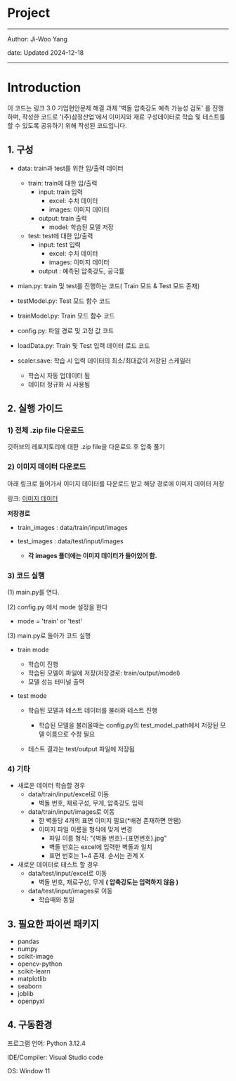 # Project

***

Author: Ji-Woo Yang

date: Updated 2024-12-18

***

# Introduction

이 코드는 링크 3.0 기업현안문제 해결 과제 '벽돌 압축강도 예측 가능성 검토' 를 진행하며, 작성한 코드로 '(주)삼정산업'에서 이미지와 재료 구성데이터로 학습 및 테스트를 할 수 있도록 공유하기 위해 작성된 코드입니다.



## 1. 구성

* data: train과 test를 위한 입/출력 데이터

  * train: train에 대한 입/출력
    * input: train 입력
      * excel: 수치 데이터
      * images: 이미지 데이터
    * output: train 출력
      * model: 학습된 모델 저장
  * test: test에 대한 입/출력
    * input: test 입력
      * excel: 수치 데이터
      * images: 이미지 데이터
    * output : 예측된 압축강도, 공극률

  

* mian.py: train 및 test를 진행하는 코드( Train 모드 & Test 모드 존재)

* testModel.py: Test 모드 함수 코드

* trainModel.py: Train 모드 함수 코드

* config.py: 파일 경로 및 고정 값 코드

* loadData.py: Train 및 Test 입력 데이터 로드 코드

* scaler.save: 학습 시 입력 데이터의 최소/최대값이 저장된 스케일러

  * 학습시 자동 업데이터 됨
  * 데이터 정규화 시 사용됨
  
  

## 2. 실행 가이드

### 1)  전체 .zip file 다운로드

깃허브의 레포지토리에 대한 .zip file을 다운로드 후 압축 풀기

### 2) 이미지 데이터 다운로드

아래 링크로 들어가서 이미지 데이터를 다운로드 받고 해당 경로에 이미지 데이터 저장

링크: [이미지 데이터](https://drive.google.com/drive/folders/1Nnqhqnq9fs8fZnSt1rJrb2SXsN8T9k7W?usp=drive_link)

**저장경로**

* train_images : data/train/input/images
* test_images : data/test/input/images

  * **각 images 폴더에는 이미지 데이터가 들어있어 함.**

### 3) 코드 실행

(1) main.py를 연다.

(2) config.py 에서 mode 설정을 한다

* mode = 'train' or 'test'

(3) main.py로 돌아가 코드 실행

* train mode

  * 학습이 진행
  * 학습된 모델이 파일에 저장(저장경로: train/output/model)
  * 모델 성능 터미널 출력 

* test mode

  * 학습된 모델과 테스트 데이터를 불러와 테스트 진행

    * 학습된 모델을 불러올때는 config.py의 test_model_path에서 저장된 모델 이름으로 수정 필요

  * 테스트 결과는 test/output 파일에 저장됨

    

### 4) 기타

* 새로운 데이터 학습할 경우
  * data/train/input/excel로 이동
    * 벽돌 번호, 재료구성, 무게, 압축강도 입력
  * data/train/input/images로 이동
    * 한 벽돌당 4개의 표면 이미지 필요(*배경 존재하면 안됌)
    * 이미지 파일 이름을 형식에 맞게 변경
      * 파일 이름 형식: "{벽돌 번호}-{표면번호}.jpg"
      * 벽돌 번호는 excel에 입력한 벽돌과 일치
      * 표면 번호는 1~4 존재. 순서는 관계 X
* 새로운 데이터로 테스트 할 경우
  * data/test/input/excel로 이동
    * 벽돌 번호, 재료구성, 무게 **( 압축강도는 입력하지 않음 )**
  * data/test/input/images로 이동
    * 학습때와 동일



## 3. 필요한 파이썬 패키지

* pandas
* numpy
* scikit-image
* opencv-python
* scikit-learn
* matplotlib
* seaborn
* joblib
* openpyxl

## 4. 구동환경

프로그램 언어: Python 3.12.4

IDE/Compiler: Visual Studio code

OS: Window 11